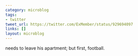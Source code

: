 ```yaml
---
category: microblog
tags:
- twitter
tweet_url: https://twitter.com/ExMember/status/929694097
links: []
layout: microblog
---
```

needs to leave his apartment; but first, football.
